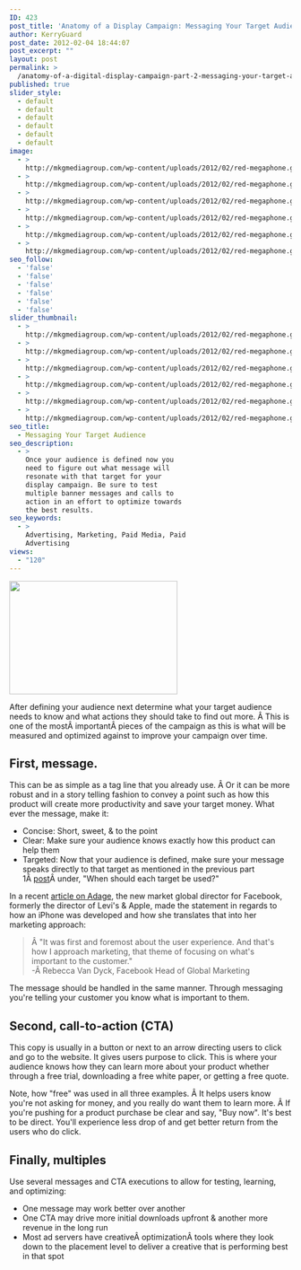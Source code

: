 ```yaml
---
ID: 423
post_title: 'Anatomy of a Display Campaign: Messaging Your Target Audience'
author: KerryGuard
post_date: 2012-02-04 18:44:07
post_excerpt: ""
layout: post
permalink: >
  /anatomy-of-a-digital-display-campaign-part-2-messaging-your-target-audience/
published: true
slider_style:
  - default
  - default
  - default
  - default
  - default
  - default
image:
  - >
    http://mkgmediagroup.com/wp-content/uploads/2012/02/red-megaphone.gif
  - >
    http://mkgmediagroup.com/wp-content/uploads/2012/02/red-megaphone.gif
  - >
    http://mkgmediagroup.com/wp-content/uploads/2012/02/red-megaphone.gif
  - >
    http://mkgmediagroup.com/wp-content/uploads/2012/02/red-megaphone.gif
  - >
    http://mkgmediagroup.com/wp-content/uploads/2012/02/red-megaphone.gif
  - >
    http://mkgmediagroup.com/wp-content/uploads/2012/02/red-megaphone.gif
seo_follow:
  - 'false'
  - 'false'
  - 'false'
  - 'false'
  - 'false'
  - 'false'
slider_thumbnail:
  - >
    http://mkgmediagroup.com/wp-content/uploads/2012/02/red-megaphone.gif
  - >
    http://mkgmediagroup.com/wp-content/uploads/2012/02/red-megaphone.gif
  - >
    http://mkgmediagroup.com/wp-content/uploads/2012/02/red-megaphone.gif
  - >
    http://mkgmediagroup.com/wp-content/uploads/2012/02/red-megaphone.gif
  - >
    http://mkgmediagroup.com/wp-content/uploads/2012/02/red-megaphone.gif
  - >
    http://mkgmediagroup.com/wp-content/uploads/2012/02/red-megaphone.gif
seo_title:
  - Messaging Your Target Audience
seo_description:
  - >
    Once your audience is defined now you
    need to figure out what message will
    resonate with that target for your
    display campaign. Be sure to test
    multiple banner messages and calls to
    action in an effort to optimize towards
    the best results.
seo_keywords:
  - >
    Advertising, Marketing, Paid Media, Paid
    Advertising
views:
  - "120"
---
```

<img class="alignleft size-medium wp-image-425" title="red-megaphone" src="http://mkgmediagroup.com/wp-content/uploads/2012/02/red-megaphone-300x202.gif" alt="" width="300" height="202" />

After defining your audience next determine what your target audience needs to know and what actions they should take to find out more. Â This is one of the mostÂ importantÂ pieces of the campaign as this is what will be measured and optimized against to improve your campaign over time.
<h2>First, message.</h2>
This can be as simple as a tag line that you already use. Â Or it can be more robust and in a story telling fashion to convey a point such as how this product will create more productivity and save your target money. What ever the message, make it:
<ul>
	<li>Concise: Short, sweet, &amp; to the point</li>
	<li>Clear: Make sure your audience knows exactly how this product can help them</li>
	<li>Targeted: Now that your audience is defined, make sure your message speaks directly to that target as mentioned in the previous part 1Â <a title="post" href="http://mkgmediagroup.com/anatomy-of-a-digital-display-campaign-target-audience/" target="_blank">post</a>Â under, "When should each target be used?"</li>
</ul>
<div>In a recent <a title="AdAge - Rebecca Van Dyck" href="http://adage.com/article/digital/facebook-taps-levi-s-apple-exec-lead-marketing/232529/" target="_blank">article on Adage</a>, the new market global director for Facebook, formerly the director of Levi's &amp; Apple, made the statement in regards to how an iPhone was developed and how she translates that into her</div>
<div>marketing approach:</div>
<blockquote>
<div>Â "It was first and foremost about the user experience. And that's how I approach marketing, that theme of focusing on what's important to the customer."</div>
<div>-Â Rebecca Van Dyck, Facebook Head of Global Marketing</div></blockquote>
The message should be handled in the same manner. Through messaging you're telling your customer you know what is important to them.
<h2>Second, call-to-action (CTA)</h2>
This copy is usually in a button or next to an arrow directing users to click and go to the website. It gives users purpose to click. This is where your audience knows how they can learn more about your product whether through a free trial, downloading a free white paper, or getting a free quote.

Note, how "free" was used in all three examples. Â It helps users know you're not asking for money, and you really do want them to learn more. Â If you're pushing for a product purchase be clear and say, "Buy now". It's best to be direct. You'll experience less drop of and get better return from the users who do click.
<h2>Finally, multiples</h2>
Use several messages and CTA executions to allow for testing, learning, and optimizing:
<ul>
	<li>One message may work better over another</li>
	<li>One CTA may drive more initial downloads upfront &amp; another more revenue in the long run</li>
	<li>Most ad servers have creativeÂ optimizationÂ tools where they look down to the placement level to deliver a creative that is performing best in that spot</li>
</ul>